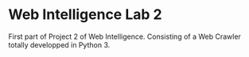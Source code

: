 <h1> Web Intelligence Lab 2 </h1>

First part of Project 2 of Web Intelligence. Consisting of a Web Crawler totally developped in Python 3.
